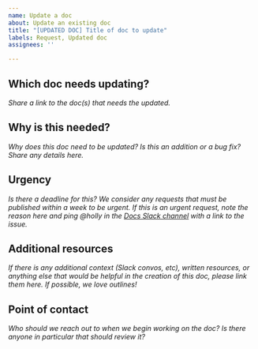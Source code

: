 ```yaml
---
name: Update a doc
about: Update an existing doc
title: "[UPDATED DOC] Title of doc to update"
labels: Request, Updated doc
assignees: ''

---
```


## Which doc needs updating?
*Share a link to the doc(s) that needs the updated.*

## Why is this needed?
*Why does this doc need to be updated? Is this an addition or a bug fix? Share any details here.*

## Urgency
*Is there a deadline for this? We consider any requests that *must* be published within a week to be urgent. If this is an urgent request, note the reason here and ping @holly in the [Docs Slack channel](https://planetscale.slack.com/archives/C01LKUQKE92) with a link to the issue.*

## Additional resources
*If there is any additional context (Slack convos, etc), written resources, or anything else that would be helpful in the creation of this doc, please link them here. If possible, we love outlines!*

## Point of contact
*Who should we reach out to when we begin working on the doc? Is there anyone in particular that should review it?*
